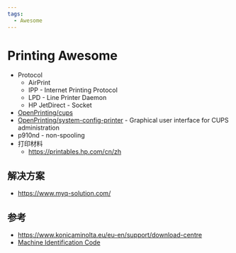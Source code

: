 ```yaml
---
tags:
  - Awesome
---
```


# Printing Awesome

- Protocol
  - AirPrint
  - IPP - Internet Printing Protocol
  - LPD - Line Printer Daemon
  - HP JetDirect - Socket
- [OpenPrinting/cups](https://github.com/OpenPrinting/cups)
- [OpenPrinting/system-config-printer](https://github.com/OpenPrinting/system-config-printer) - Graphical user interface for CUPS administration
- p910nd - non-spooling
- 打印材料
  - https://printables.hp.com/cn/zh

## 解决方案

- https://www.myq-solution.com/

## 参考

- https://www.konicaminolta.eu/eu-en/support/download-centre
- [Machine Identification Code](https://en.wikipedia.org/wiki/Machine_Identification_Code)
